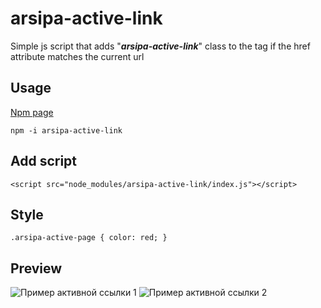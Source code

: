# arsipa-active-link
Simple js script that adds "**_arsipa-active-link_**" class to the <a> tag if the href attribute matches the current url
## Usage
[Npm page](https://www.npmjs.com/package/arsipa-active-link)

```npm -i arsipa-active-link```
## Add script
```<script src="node_modules/arsipa-active-link/index.js"></script>```
## Style
```.arsipa-active-page { color: red; }```
## Preview
![Пример активной ссылки 1](img/1.png "Пример активной ссылки 1")
![Пример активной ссылки 2](img/2.png "Пример активной ссылки 2")